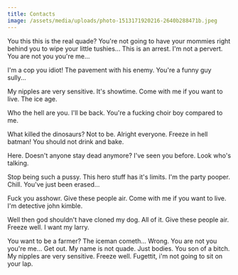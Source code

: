 ```yaml
---
title: Contacts
image: /assets/media/uploads/photo-1513171920216-2640b288471b.jpeg
---
```

You this this is the real quade? You're not going to have your mommies right behind you to wipe your little tushies... This is an arrest. I'm not a pervert. You are not you you're me...

 I'm a cop you idiot! The pavement with his enemy. You're a funny guy sully...

 My nipples are very sensitive. It's showtime. Come with me if you want to live. The ice age.

 Who the hell are you. I'll be back. You're a fucking choir boy compared to me.

 What killed the dinosaurs? Not to be. Alright everyone. Freeze in hell batman! You should not drink and bake.

 Here. Doesn't anyone stay dead anymore? I've seen you before. Look who's talking.

 Stop being such a pussy. This hero stuff has it's limits. I'm the party pooper. Chill. You've just been erased...

 Fuck you asshowr. Give these people air. Come with me if you want to live. I'm detective john kimble.

 Well then god shouldn't have cloned my dog. All of it. Give these people air. Freeze well. I want my larry.

 You want to be a farmer? The iceman cometh... Wrong. You are not you you're me... Get out. My name is not quade. Just bodies. You son of a bitch. My nipples are very sensitive. Freeze well. Fugettit, i'm not going to sit on your lap.
